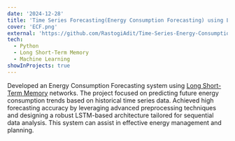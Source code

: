 ```yaml
---
date: '2024-12-28'
title: 'Time Series Forecasting(Energy Consumption Forecasting) using LSTMs'
cover: 'ECF.png'
external: 'https://github.com/RastogiAdit/Time-Series-Energy-Consumption-Forecasting'
tech:
  - Python
  - Long Short-Term Memory
  - Machine Learning
showInProjects: true
---
```


 Developed an Energy Consumption Forecasting system using [Long Short-Term Memory](https://en.wikipedia.org/wiki/Long_short-term_memory) networks. The project focused on predicting future energy consumption trends based on historical time series data. Achieved high forecasting accuracy by leveraging advanced preprocessing techniques and designing a robust LSTM-based architecture tailored for sequential data analysis. This system can assist in effective energy management and planning.